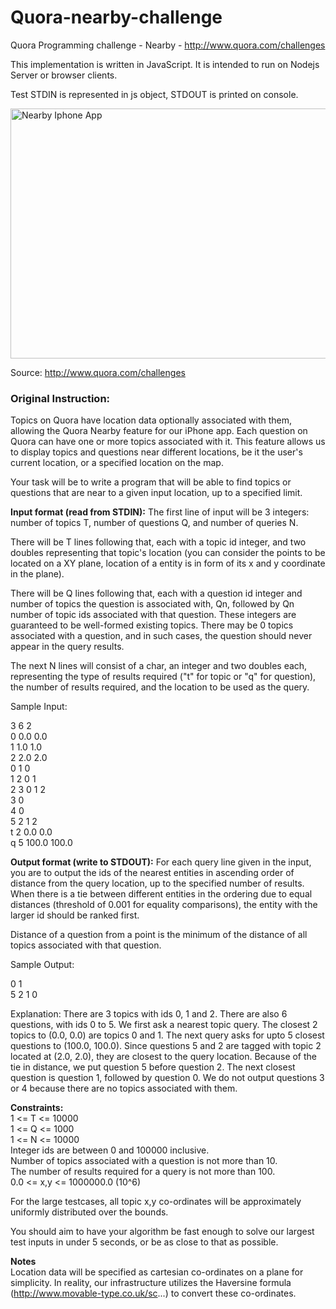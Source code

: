 Quora-nearby-challenge
======================

Quora Programming challenge - Nearby - http://www.quora.com/challenges

This implementation is written in JavaScript. It is intended to run on Nodejs Server or browser clients.

Test STDIN is represented in js object, STDOUT is printed on console.

<img src="http://qph.is.quoracdn.net/main-qimg-bcbf9b09df39c9d643b50c5c43bcae0c" alt="Nearby Iphone App" height="400" width="530">

Source: http://www.quora.com/challenges <br>

<h3> Original Instruction: </h3>

Topics on Quora have location data optionally associated with them, allowing the Quora Nearby feature for our iPhone app. Each question on Quora can have one or more topics associated with it. This feature allows us to display topics and questions near different locations, be it the user's current location, or a specified location on the map.

Your task will be to write a program that will be able to find topics or questions that are near to a given input location, up to a specified limit.

<strong>Input format (read from STDIN):</strong>
The first line of input will be 3 integers: number of topics T, number of questions Q, and number of queries N.

There will be T lines following that, each with a topic id integer, and two doubles representing that topic's location (you can consider the points to be located on a XY plane, location of a entity is in form of its x and y coordinate in the plane).

There will be Q lines following that, each with a question id integer and number of topics the question is associated with, Qn, followed by Qn number of topic ids associated with that question. These integers are guaranteed to be well-formed existing topics.  There may be 0 topics associated with a question, and in such cases, the question should never appear in the query results.

The next N lines will consist of a char, an integer and two doubles each, representing the type of results required ("t" for topic or "q" for question), the number of results required, and the location to be used as the query.

Sample Input:

3 6 2 <br>
0 0.0 0.0 <br>
1 1.0 1.0 <br>
2 2.0 2.0 <br>
0 1 0 <br>
1 2 0 1 <br>
2 3 0 1 2 <br>
3 0 <br>
4 0 <br>
5 2 1 2 <br>
t 2 0.0 0.0 <br>
q 5 100.0 100.0 <br>


<strong>Output format (write to STDOUT):</strong>
For each query line given in the input, you are to output the ids of the nearest entities in ascending order of distance from the query location, up to the specified number of results.  When there is a tie between different entities in the ordering due to equal distances (threshold of 0.001 for equality comparisons), the entity with the larger id should be ranked first.

Distance of a question from a point is the minimum of the distance of all topics associated with that question.

Sample Output:

0 1 <br>
5 2 1 0 <br>


Explanation:
There are 3 topics with ids 0, 1 and 2. There are also 6 questions, with ids 0 to 5. We first ask a nearest topic query. 
The closest 2 topics to (0.0, 0.0) are topics 0 and 1.
The next query asks for upto 5 closest questions to (100.0, 100.0). Since questions 5 and 2 are tagged with topic 2 located at (2.0, 2.0), they are closest to the query location.
Because of the tie in distance, we put question 5 before question 2.
The next closest question is question 1, followed by question 0.
We do not output questions 3 or 4 because there are no topics associated with them.

<strong>Constraints: </strong><br>
1 <= T <= 10000 <br>
1 <= Q <= 1000 <br>
1 <= N <= 10000 <br>
Integer ids are between 0 and 100000 inclusive. <br>
Number of topics associated with a question is not more than 10. <br>
The number of results required for a query is not more than 100. <br>
0.0 <= x,y <= 1000000.0 (10^6)

For the large testcases, all topic x,y co-ordinates will be approximately uniformly distributed over the bounds.

You should aim to have your algorithm be fast enough to solve our largest test inputs in under 5 seconds, or be as close to that as possible.

<strong>Notes </strong><br>
Location data will be specified as cartesian co-ordinates on a plane for simplicity.  In reality, our infrastructure utilizes the Haversine formula (http://www.movable-type.co.uk/sc...) to convert these co-ordinates.